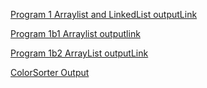 [Program 1 Arraylist and LinkedList  outputLink](https://github.com/MahimaNayak632/Java/blob/master/program1.png)

[Program 1b1 Arraylist outputlink](https://github.com/MahimaNayak632/Java/blob/master/Program1b1.png)

[Program 1b2 ArrayList outputLink](https://github.com/MahimaNayak632/Java/blob/master/Program1b2.png)

[ColorSorter Output](https://github.com/MahimaNayak632/Java/blob/master/ColorSorter.png)

